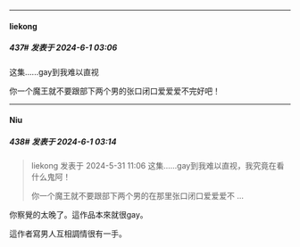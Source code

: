 ﻿
*****

####  liekong  
##### 437#       发表于 2024-6-1 03:06

这集......gay到我难以直视

你一个魔王就不要跟部下两个男的张口闭口爱爱爱不完好吧！


*****

####  Niu  
##### 438#       发表于 2024-6-1 03:14

<blockquote>liekong 发表于 2024-5-31 11:06
这集......gay到我难以直视，我究竟在看什么鬼阿！

你一个魔王就不要跟部下两个男的在那里张口闭口爱爱爱不 ...</blockquote>
你察覺的太晚了。這作品本來就很gay。

這作者寫男人互相調情很有一手。

